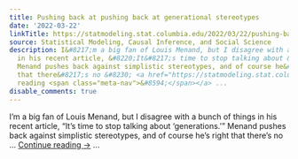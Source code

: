 ```yaml
---
title: Pushing back at pushing back at generational stereotypes
date: '2022-03-22'
linkTitle: https://statmodeling.stat.columbia.edu/2022/03/22/pushing-back-at-pushing-back-at-generational-stereotypes/
source: Statistical Modeling, Causal Inference, and Social Science
description: I&#8217;m a big fan of Louis Menand, but I disagree with a bunch of things
  in his recent article, &#8220;It&#8217;s time to stop talking about &#8216;generations.’&#8221;
  Menand pushes back against simplistic stereotypes, and of course he&#8217;s right
  that there&#8217;s no &#8230; <a href="https://statmodeling.stat.columbia.edu/2022/03/22/pushing-back-at-pushing-back-at-generational-stereotypes/">Continue
  reading <span class="meta-nav">&#8594;</span></a> ...
disable_comments: true
---
```

I&#8217;m a big fan of Louis Menand, but I disagree with a bunch of things in his recent article, &#8220;It&#8217;s time to stop talking about &#8216;generations.’&#8221; Menand pushes back against simplistic stereotypes, and of course he&#8217;s right that there&#8217;s no &#8230; <a href="https://statmodeling.stat.columbia.edu/2022/03/22/pushing-back-at-pushing-back-at-generational-stereotypes/">Continue reading <span class="meta-nav">&#8594;</span></a> ...